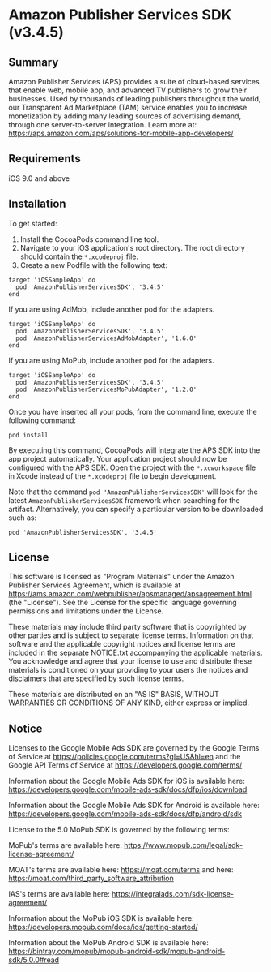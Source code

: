 # Amazon Publisher Services SDK (v3.4.5)

## Summary

Amazon Publisher Services (APS) provides a suite of cloud-based services that enable web, mobile app, and advanced TV publishers to grow their businesses. Used by thousands of leading publishers throughout the world, our Transparent Ad Marketplace (TAM) service enables you to increase monetization by adding many leading sources of advertising demand, through one server-to-server integration. Learn more at: https://aps.amazon.com/aps/solutions-for-mobile-app-developers/

## Requirements

iOS 9.0 and above

## Installation

To get started:

1. Install the CocoaPods command line tool.
2. Navigate to your iOS application's root directory. The root directory should contain the `*.xcodeproj` file.
3. Create a new Podfile with the following text:

```
target 'iOSSampleApp' do
  pod 'AmazonPublisherServicesSDK', '3.4.5'
end
```

If you are using AdMob, include another pod for the adapters.

```
target 'iOSSampleApp' do
  pod 'AmazonPublisherServicesSDK', '3.4.5'
  pod 'AmazonPublisherServicesAdMobAdapter', '1.6.0'
end
```

If you are using MoPub, include another pod for the adapters.

```
target 'iOSSampleApp' do
  pod 'AmazonPublisherServicesSDK', '3.4.5'
  pod 'AmazonPublisherServicesMoPubAdapter', '1.2.0'
end
```

Once you have inserted all your pods, from the command line, execute the following command:

```
pod install
```

By executing this command, CocoaPods will integrate the APS SDK into the app project automatically.
Your application project should now be configured with the APS SDK. Open the project with the `*.xcworkspace` file in Xcode instead of the `*.xcodeproj` file to begin development.

Note that the command `pod 'AmazonPublisherServicesSDK'` will look for the latest `AmazonPublisherServicesSDK` framework when searching for the artifact. Alternatively, you can specify a particular version to be downloaded such as:

```
pod 'AmazonPublisherServicesSDK', '3.4.5'
```

## License
This software is licensed as "Program Materials" under the Amazon Publisher Services Agreement, which is available at https://ams.amazon.com/webpublisher/apsmanaged/apsagreement.html (the "License"). See the License for the specific language governing permissions and limitations under the License.

These materials may include third party software that is copyrighted by other parties and is subject to separate license terms. Information on that software and the applicable copyright notices and license terms are included in the separate NOTICE.txt accompanying the applicable materials. You acknowledge and agree that your license to use and distribute these materials is conditioned on your providing to your users the notices and disclaimers that are specified by such license terms.

These materials are distributed on an "AS IS" BASIS, WITHOUT WARRANTIES OR CONDITIONS OF ANY KIND, either express or implied.

## Notice
Licenses to the Google Mobile Ads SDK are governed by the Google Terms of Service at https://policies.google.com/terms?gl=US&hl=en and the Google API Terms of Service at https://developers.google.com/terms/

Information about the Google Mobile Ads SDK for iOS is available here: https://developers.google.com/mobile-ads-sdk/docs/dfp/ios/download

Information about the Google Mobile Ads SDK for Android is available here: https://developers.google.com/mobile-ads-sdk/docs/dfp/android/sdk

License to the 5.0 MoPub SDK is governed by the following terms:

MoPub's terms are available here: https://www.mopub.com/legal/sdk-license-agreement/

MOAT's terms are available here: https://moat.com/terms and here: https://moat.com/third_party_software_attribution

IAS's terms are available here: https://integralads.com/sdk-license-agreement/

Information about the MoPub iOS SDK is available here: https://developers.mopub.com/docs/ios/getting-started/

Information about the MoPub Android SDK is available here: https://bintray.com/mopub/mopub-android-sdk/mopub-android-sdk/5.0.0#read
